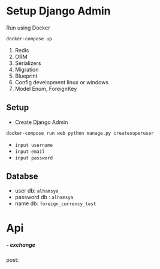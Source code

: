 # Setup Django Admin
Run using Docker
```bash
docker-compose up
```

1. Redis
2. ORM
3. Serializers
4. Migration
5. Blueprint
6. Config development linux or windows
7. Model Enum, ForeignKey

## Setup

- Create Django Admin

```bash
docker-compose run web python manage.py createsuperuser
```

- `input username`
- `input email`
- `input password`

## Databse
- user db: `alhamsya`
- password db : `alhamsya`
- name db: `foreign_currency_test`

# Api
##### - exchange
post: